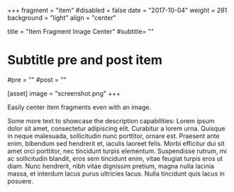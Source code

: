 +++
fragment = "item"
#disabled = false
date = "2017-10-04"
weight = 281
background = "light"
align = "center"

title = "Item Fragment Image Center"
#subtitle= ""

# Subtitle pre and post item
#pre = ""
#post = ""

[asset]
  image = "screenshot.png"
+++


Easily center item fragments even with an image.

Some more text to showcase the description capabilities:
Lorem ipsum dolor sit amet, consectetur adipiscing elit.
Curabitur a lorem urna.
Quisque in neque malesuada, sollicitudin nunc porttitor, ornare est.
Praesent ante enim, bibendum sed hendrerit et, iaculis laoreet felis.
Morbi efficitur dui sit amet orci porttitor, nec tincidunt turpis elementum.
Suspendisse rutrum, mi ac sollicitudin blandit, eros sem tincidunt enim, vitae feugiat turpis eros ut diam.
Nunc hendrerit, nibh vitae dignissim pretium, magna nulla lacinia massa, et interdum lacus purus ultricies lacus.
Nulla tincidunt quis lacus in posuere.
